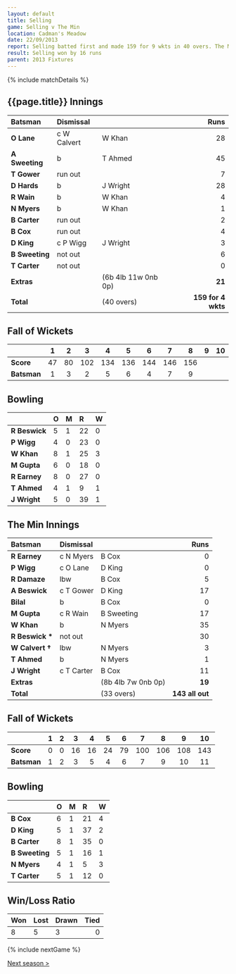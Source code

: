 ```yaml
---
layout: default
title: Selling
game: Selling v The Min
location: Cadman's Meadow
date: 22/09/2013
report: Selling batted first and made 159 for 9 wkts in 40 overs. The Min replied with 143 all out in 33 overs
result: Selling won by 16 runs
parent: 2013 Fixtures
---
```


{% include matchDetails %}

## {{page.title}} Innings

| Batsman | Dismissal |  | Runs |
|:---|:---|---|---:|
| **O Lane** | c W Calvert | W Khan | 28 |
| **A Sweeting** | b | T Ahmed | 45 |
| **T Gower** | run out |  | 7 |
| **D Hards** | b | J Wright | 28 |
| **R Wain** | b | W Khan | 4 |
| **N Myers** | b | W Khan | 1 |
| **B Carter** | run out |  | 2 |
| **B Cox** | run out |  | 4 |
| **D King** | c P Wigg | J Wright | 3 |
| **B Sweeting** | not out |  | 6 |
| **T Carter** | not out |  | 0 |
| **Extras** | | (6b 4lb 11w 0nb 0p) | **21** |
| **Total** | | (40 overs) | **159 for 4 wkts** |

## Fall of Wickets

| | 1 | 2 | 3 | 4 | 5 | 6 | 7 | 8 | 9 | 10 |
|---|:---:|:---:|:---:|:---:|:---:|:---:|:---:|:---:|:---:|:---:|
| **Score** | 47 | 80 | 102 | 134 | 136 | 144 | 146 | 156 |  |  |
| **Batsman** | 1 | 3 | 2 | 5 | 6 | 4 | 7 | 9 |  |  |

## Bowling

| | O | M | R | W |
|---|:---|:---|:---|:---|
| **R Beswick** | 5 | 1 | 22 | 0 |
| **P Wigg** | 4 | 0 | 23 | 0 |
| **W Khan** | 8 | 1 | 25 | 3 |
| **M Gupta** | 6 | 0 | 18 | 0 |
| **R Earney** | 8 | 0 | 27 | 0 |
| **T Ahmed** | 4 | 1 | 9 | 1 |
| **J Wright** | 5 | 0 | 39 | 1 |

## The Min Innings

| Batsman | Dismissal |  | Runs |
|:---|:---|---|---:|
| **R Earney** | c N Myers | B Cox | 0 |
| **P Wigg** | c O Lane | D King | 0 |
| **R Damaze** | lbw | B Cox | 5 |
| **A Beswick** | c T Gower | D King | 17 |
| **Bilal** | b | B Cox | 0 |
| **M Gupta** | c R Wain | B Sweeting | 17 |
| **W Khan** | b | N Myers | 35 |
| **R Beswick &#42;** | not out |  | 30 |
| **W Calvert &#8224;** | lbw | N Myers | 3 |
| **T Ahmed** | b | N Myers | 1 |
| **J Wright** | c T Carter | B Cox | 11 |
| **Extras** | | (8b 4lb 7w 0nb 0p) | **19** |
| **Total** | | (33 overs) | **143 all out** |

## Fall of Wickets

| | 1 | 2 | 3 | 4 | 5 | 6 | 7 | 8 | 9 | 10 |
|---|:---:|:---:|:---:|:---:|:---:|:---:|:---:|:---:|:---:|:---:|
| **Score** | 0 | 0 | 16 | 16 | 24 | 79 | 100 | 106 | 108 | 143 |
| **Batsman** | 1 | 2 | 3 | 5 | 4 | 6 | 7 | 9 | 10 | 11 |

## Bowling

| | O | M | R | W |
|---|:---|:---|:---|:---|
| **B Cox** | 6 | 1 | 21 | 4 |
| **D King** | 5 | 1 | 37 | 2 |
| **B Carter** | 8 | 1 | 35 | 0 |
| **B Sweeting** | 5 | 1 | 16 | 1 |
| **N Myers** | 4 | 1 | 5 | 3 |
| **T Carter** | 5 | 1 | 12 | 0 |

## Win/Loss Ratio

| Won | Lost | Drawn | Tied |
|:---|:---|:---|---:|
 8 | 5 | 3 | 0 |

{% include nextGame %}

[Next season >](../2014)